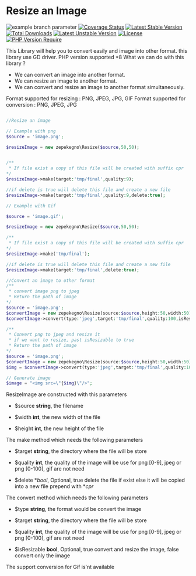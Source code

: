 # Resize an Image
![example branch parameter](https://github.com/zepekegno224/resize-image/actions/workflows/ci.yml/badge.svg?branch=master)
[![Coverage Status](https://coveralls.io/repos/github/zepekegno224/resize-image/badge.svg?branch=master)](https://coveralls.io/github/zepekegno224/resize-image?branch=master)
[![Latest Stable Version](http://poser.pugx.org/zepekegno/resize_image/v)](https://packagist.org/packages/zepekegno/resize_image) [![Total Downloads](http://poser.pugx.org/zepekegno/resize_image/downloads)](https://packagist.org/packages/zepekegno/resize_image) [![Latest Unstable Version](http://poser.pugx.org/zepekegno/resize_image/v/unstable)](https://packagist.org/packages/zepekegno/resize_image) [![License](http://poser.pugx.org/zepekegno/resize_image/license)](https://packagist.org/packages/zepekegno/resize_image) [![PHP Version Require](http://poser.pugx.org/zepekegno/resize_image/require/php)](https://packagist.org/packages/zepekegno/resize_image)


 This Library will help you to convert easily and image into other format. this library use GD driver.
 PHP version supported *8
 What we can do with this library ?
 - We can convert an image into another format.
 - We can resize an image to another format.
 - We can convert and resize an image to another format simultaneously.

 Format supported for resizing : PNG, JPEG, JPG, GIF
 Format supported for conversion : PNG, JPEG, JPG

```php

//Resize an image

// Example with png
$source = 'image.png';

$resizeImage = new zepekegno\Resize($source,50,50);


/**
 * If file exist a copy of this file will be created with suffix cpr
*/
$resizeImage->make(target:'tmp/final',quality:9);

//if delete is true will delete this file and create a new file
$resizeImage->make(target:'tmp/final',quality:9,delete:true);

// Example with Gif

$source = 'image.gif';

$resizeImage = new zepekegno\Resize($source,50,50);

/**
 * If file exist a copy of this file will be created with suffix cpr
*/
$resizeImage->make('tmp/final');

//if delete is true will delete this file and create a new file
$resizeImage->make(target:'tmp/final',delete:true);

//Convert an image to other format 
/**
 * convert image png to jpeg
 * Return the path of image
*/
$source = 'image.png';
$convertImage = new zepekegno\Resize(source:$source,height:50,width:50);
$convertImage->convert(type:'jpeg',target:'tmp/final',quality:100,isResizable:false);

/**
 * Convert png to jpeg and resize it
 * if we want to resize, past isResizable to true
 * Return the path of image
*/
$source = 'image.png';
$convertImage = new zepekegno\Resize(source:$source,height:50,width:50);
$img = $convertImage->convert(type:'jpeg',target:'tmp/final',quality:100,isResizable:true);

// Generate image
$image = "<img src=\"{$img}\"/>";


```

ResizeImage are constructed with this parameters

- $source **string**, the filename 

- $width **int**, the new width of the file

- $height **int**, the new height of the file


The make method which needs the following parameters

- $target **string**, the directory where the file will be store 

- $quality **int**, the quality of the image will be use for png [0-9], jpeg or png [0-100], gif are not need

- $delete **bool*, Optional, true delete the file if exist else it will be copied into a new file prepend with **cpr*

The convert method which needs the following parameters

- $type **string**, the format would be convert the image 

- $target **string**, the directory where the file will be store 

- $quality **int**, the quality of the image will be use for png [0-9], jpeg or png [0-100], gif are not need

- $isResizable **bool**, Optional, true convert and resize the image, false convert only the image

The support conversion for Gif is'nt available 
